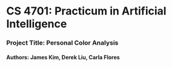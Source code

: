 # CS 4701: Practicum in Artificial Intelligence

### Project Title: Personal Color Analysis
#### Authors: James Kim, Derek Liu, Carla Flores
